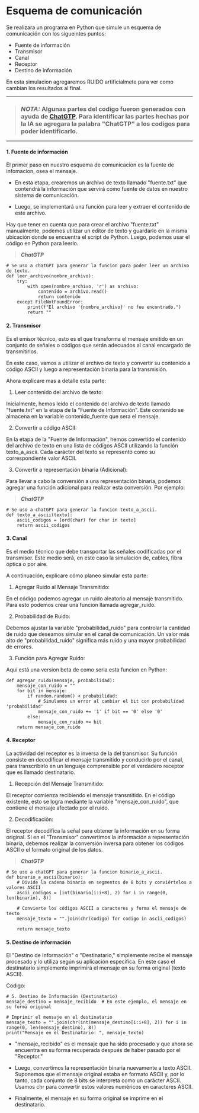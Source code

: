 # Esquema de comunicación

Se realizara un programa en Python que simule un esquema de comunicación con los sigueintes puntos:

- Fuente de información
- Transmisor
- Canal
- Receptor
- Destino de información

En esta simulacion agregaremos RUIDO artificialmete para ver como cambian los resultados al final.

---

> ### *NOTA:* **Algunas partes del codigo fueron generados con ayuda de [ChatGTP](https://chat.openai.com/). Para identificar las partes hechas por la IA se agregara la palabra "ChatGTP" a los codigos para poder identificarlo.**

---


#### **1. Fuente de información**
El primer paso en nuestro esquema de comunicacion es la fuente de infomacion, osea el mensaje.

- En esta etapa, crearemos un archivo de texto llamado "fuente.txt" que contendrá la información que servirá como fuente de datos en nuestro sistema de comunicación.

- Luego, se implementará una función para leer y extraer el contenido de este archivo.

Hay que tener en cuenta que para crear el archivo "fuente.txt" manualmente, podemos utilizar un editor de texto y guardarlo en la misma ubicación donde se encuentra el script de Python. Luego, podemos usar el código en Python para leerlo.


> ***ChatGTP***

```
# Se uso a chatGPT para generar la funcion para poder leer un archivo de texto.
def leer_archivo(nombre_archivo):
    try:
        with open(nombre_archivo, 'r') as archivo:
            contenido = archivo.read()
            return contenido
    except FileNotFoundError:
        print(f"El archivo '{nombre_archivo}' no fue encontrado.")
        return ""
```

#### **2. Transmisor**
Es el emisor técnico, esto es el que transforma el mensaje emitido en un conjunto de señales o códigos que serán adecuados al canal encargado de transmitirlos.

En este caso, vamos a utilizar el archivo de texto y convertir su contenido a código ASCII y luego a representación binaria para la transmisión.

Ahora explicare mas a detalle esta parte:

1. Leer contenido del archivo de texto:

Inicialmente, hemos leído el contenido del archivo de texto llamado "fuente.txt" en la etapa de la "Fuente de Información". Este contenido se almacena en la variable contenido_fuente que sera el mensaje.

2. Convertir a código ASCII:

En la etapa de la "Fuente de Información", hemos convertido el contenido del archivo de texto en una lista de códigos ASCII utilizando la función texto_a_ascii. Cada carácter del texto se representó como su correspondiente valor ASCII.

3. Convertir a representación binaria (Adicional):

Para llevar a cabo la conversión a una representación binaria, podemos 
agregar una función adicional para realizar esta conversión. Por ejemplo:

> ***ChatGTP***

```
# Se uso a chatGPT para generar la funcion texto_a_ascii.
def texto_a_ascii(texto):
    ascii_codigos = [ord(char) for char in texto]
    return ascii_codigos
```
#### **3. Canal**
Es el medio técnico que debe transportar las señales codificadas por el transmisor. Este medio será, en este caso la simulación de, cables, fibra óptica o por aire.

A continuación, explicare cómo planeo simular esta parte:

1. Agregar Ruido al Mensaje Transmitido:

En el código podemos agregar un ruido aleatorio al mensaje transmitido. Para esto podemos crear una funcion llamada agregar_ruido.

2. Probabilidad de Ruido:

Debemos ajustar la variable "probabilidad_ruido" para controlar la cantidad de ruido que deseamos simular en el canal de comunicación. Un valor más alto de "probabilidad_ruido" significa más ruido y una mayor probabilidad de errores.

3. Función para Agregar Ruido:

Aquí está una version beta de como seria esta funcion en Python:

```
def agregar_ruido(mensaje, probabilidad):
    mensaje_con_ruido = ""
    for bit in mensaje:
        if random.random() < probabilidad:
            # Simulamos un error al cambiar el bit con probabilidad 'probabilidad'
            mensaje_con_ruido += '1' if bit == '0' else '0'
        else:
            mensaje_con_ruido += bit
    return mensaje_con_ruido

```
#### **4. Receptor**

La actividad del receptor es la inversa de la del transmisor. Su función consiste en decodificar el mensaje transmitido y conducirlo por el canal, para transcribirlo en un lenguaje comprensible por el verdadero receptor que es llamado destinatario.

1. Recepción del Mensaje Transmitido:

El receptor comienza recibiendo el mensaje transmitido. En el código existente, esto se logra mediante la variable "mensaje_con_ruido", que contiene el mensaje afectado por el ruido.

2. Decodificación:

El receptor decodifica la señal para obtener la información en su forma original. Si en el "Transmisor" convertimos la información a representación binaria, debemos realizar la conversión inversa para obtener los códigos ASCII o el formato original de los datos.
> ***ChatGTP***


```
# Se uso a chatGPT para generar la funcion binario_a_ascii.
def binario_a_ascii(binario):
    # Divide la cadena binaria en segmentos de 8 bits y conviértelos a valores ASCII
    ascii_codigos = [int(binario[i:i+8], 2) for i in range(0, len(binario), 8)]

    # Convierte los códigos ASCII a caracteres y forma el mensaje de texto
    mensaje_texto = "".join(chr(codigo) for codigo in ascii_codigos)

    return mensaje_texto
```

#### **5. Destino de información**

El "Destino de Información" o "Destinatario," simplemente recibe el mensaje procesado y lo utiliza según su aplicación específica. En este caso el destinatario simplemente imprimirá el mensaje en su forma original (texto ASCII).

Codigo:

```
# 5. Destino de Información (Destinatario)
mensaje_destino = mensaje_recibido  # En este ejemplo, el mensaje en su forma original

# Imprimir el mensaje en el destinatario
mensaje_texto = "".join(chr(int(mensaje_destino[i:i+8], 2)) for i in range(0, len(mensaje_destino), 8))
print("Mensaje en el Destinatario: ", mensaje_texto)

```

- "mensaje_recibido" es el mensaje que ha sido procesado y que ahora se encuentra en su forma recuperada después de haber pasado por el "Receptor."

- Luego, convertimos la representación binaria nuevamente a texto ASCII. Suponemos que el mensaje original estaba en formato ASCII y, por lo tanto, cada conjunto de 8 bits se interpreta como un carácter ASCII. Usamos chr para convertir estos valores numéricos en caracteres ASCII.

- Finalmente, el mensaje en su forma original se imprime en el destinatario.
